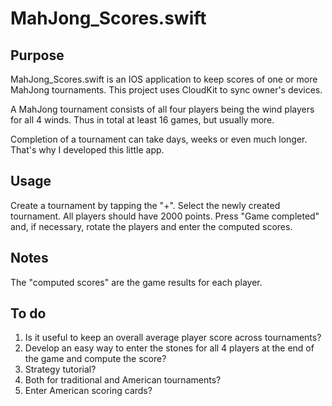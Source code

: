 # MahJong_Scores.swift

## Purpose

MahJong_Scores.swift is an IOS application to keep scores of one or more MahJong tournaments.
This project uses CloudKit to sync owner's devices.

A MahJong tournament consists of all four players being the wind players for all 4 winds. Thus in total at least 16 games, but usually more. 

Completion of a tournament can take days, weeks or even much longer. That's why I developed this little app.

## Usage

Create a tournament by tapping the "+". Select the newly created tournament. All players should have 2000 points. Press "Game completed" and, if necessary, rotate the players and enter the computed scores.

## Notes

The "computed scores" are the game results for each player.

## To do

1. Is it useful to keep an overall average player score across tournaments?
2. Develop an easy way to enter the stones for all 4 players at the end of the game and compute the score?
3. Strategy tutorial?
4. Both for traditional and American tournaments?
5. Enter American scoring cards?
